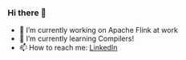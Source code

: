 ### Hi there 👋

- 🔭 I’m currently working on Apache Flink at work
- 🌱 I’m currently learning Compilers!
- 📫 How to reach me: [LinkedIn](https://www.linkedin.com/in/rahul-tumpala)

<!--
**rahultumpala/rahultumpala** is a ✨ _special_ ✨ repository because its `README.md` (this file) appears on your GitHub profile.

Here are some ideas to get you started:

- 🔭 I’m currently working on ...
- 🌱 I’m currently learning ...
- 👯 I’m looking to collaborate on ...
- 🤔 I’m looking for help with ...
- 💬 Ask me about ...
- 📫 How to reach me: ...
- 😄 Pronouns: ...
- ⚡ Fun fact: ...
-->
